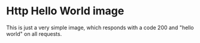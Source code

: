 # Http Hello World image
This is just a very simple image, which responds with a code 200 and "hello world" on all requests.